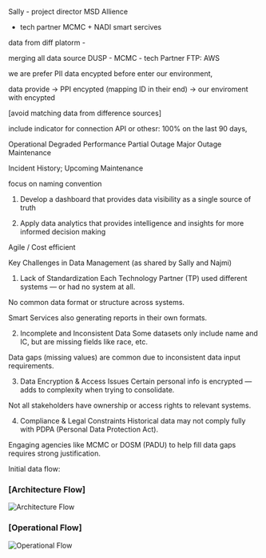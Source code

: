 Sally - project director MSD Allience 
- tech partner MCMC + NADI
smart sercives

data from diff platorm - 

merging all data source
DUSP - MCMC  - tech Partner
FTP: AWS

we are prefer PII data encypted before enter our environment,

data provide -> PPI encypted (mapping ID in their end) -> our enviroment with encypted

[avoid matching data from difference sources]

include indicator for connection API or othesr:
100% on the last 90 days,

 Operational
 Degraded Performance
 Partial Outage
 Major Outage
 Maintenance

Incident History;
Upcoming Maintenance

focus on naming convention


1. Develop a dashboard that provides data visibility as a single source of truth

2. Apply data analytics that provides intelligence and insights for more informed decision making

Agile / Cost efficient


Key Challenges in Data Management (as shared by Sally and Najmi)
1. Lack of Standardization
Each Technology Partner (TP) used different systems — or had no system at all.

No common data format or structure across systems.

Smart Services also generating reports in their own formats.

2. Incomplete and Inconsistent Data
Some datasets only include name and IC, but are missing fields like race, etc.

Data gaps (missing values) are common due to inconsistent data input requirements.

3. Data Encryption & Access Issues
Certain personal info is encrypted — adds to complexity when trying to consolidate.

Not all stakeholders have ownership or access rights to relevant systems.

4. Compliance & Legal Constraints
Historical data may not comply fully with PDPA (Personal Data Protection Act).

Engaging agencies like MCMC or DOSM (PADU) to help fill data gaps requires strong justification.

Initial data flow:
### [Architecture Flow]
![Architecture Flow](https://fast.image.delivery/sksebmj.png)


### [Operational Flow]
![Operational Flow](https://fast.image.delivery/chklpre.png)

